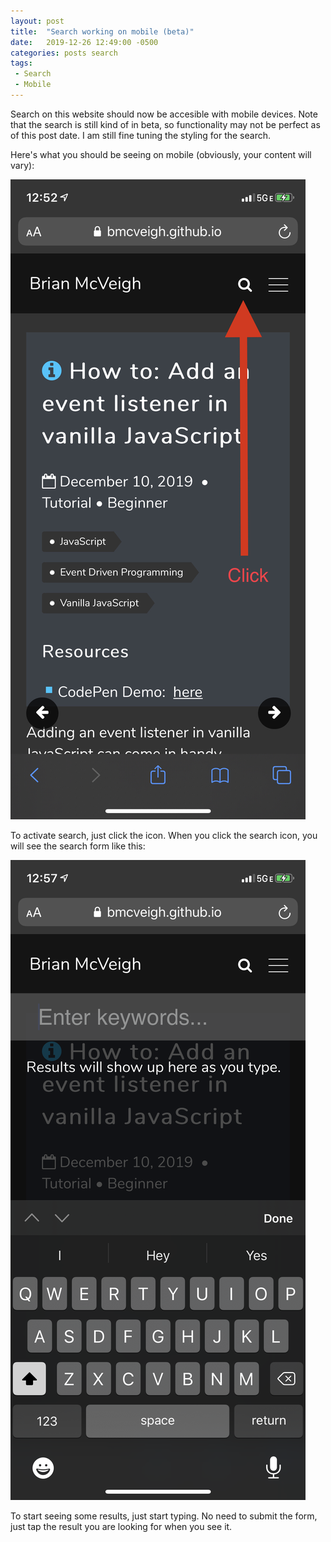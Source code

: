 ```yaml
---
layout: post
title:  "Search working on mobile (beta)"
date:   2019-12-26 12:49:00 -0500
categories: posts search
tags:
 - Search
 - Mobile
---
```

Search on this website should now be accesible with mobile devices. Note that
the search is still kind of in beta, so functionality may not be perfect as of
this post date. I am still fine tuning the styling for the search.

Here's what you should be seeing on mobile (obviously, your content will vary):

![Search Icon](/assets/img/2019/search--icon.jpeg)

To activate search, just click the icon. When you click the search icon, you will
see the search form like this:

![Search Form](/assets/img/2019/search--form.png)

To start seeing some results, just start typing. No need to submit the form, just
tap the result you are looking for when you see it.
